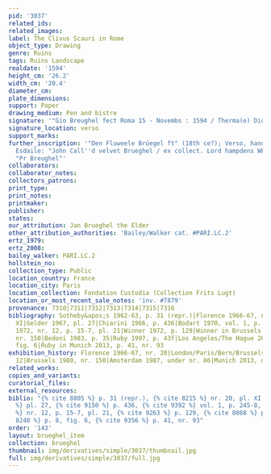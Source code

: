 ```yaml
---
pid: '3037'
related_ids: 
related_images: 
label: The Clivus Scauri in Rome
object_type: Drawing
genre: Ruins
tags: Ruins Landscape
realdate: '1594'
height_cm: '26.2'
width_cm: '20.4'
diameter_cm: 
plate_dimensions: 
support: Paper
drawing_medium: Pen and bistre
signature: '"Gio Breughel fect Roma 15 - Novembs : 1594 / Therma(e) Diocletianes"'
signature_location: verso
support_marks: 
further_inscription: '"Den Fluweele Brúegel ft" (18th ce?); Verso, hand of collector
  Esdaile: "John Call''d velvet Brueghel / ex collect. Lord hampdens WE"; "3191" and
  "Pr Breughel"'
collaborators: 
collaborator_notes: 
collectors_patrons: 
print_type: 
print_notes: 
printmaker: 
publisher: 
states: 
our_attribution: Jan Brueghel the Elder
other_attribution_authorities: 'Bailey/Walker cat. #PARI.LC.2'
ertz_1979: 
ertz_2008: 
bailey_walker: PARI.LC.2
hollstein_no: 
collection_type: Public
location_country: France
location_city: Paris
location_collection: Fondation Custodia (Collection Frits Lugt)
location_or_most_recent_sale_notes: 'inv. #7879'
provenance: 7310|7311|7312|7313|7314|7315|7316
bibliography: Sotheby&apos;s 1962-63, p. 31 (repr.)|Florence 1966-67, nr. 20, pl.
  XI|Gelder 1967, pl. 27|Chiarini 1966, p. 436|Bodart 1970, vol. 1, p. 245-8|London/Paris/Bern/Brussels
  1972, nr. 12, p. 15-7, pl. 21|Winner 1972, p. 129|Winner in Brussels 1980, p. 211,
  nr. 150|Bedoni 1983, p. 35|Ruby 1997, p. 43f|Los Angeles/The Hague 2006-07, p. 8,
  fig. 6|Ruby in Munich 2013, p. 41, nr. 93
exhibition_history: Florence 1966-67, nr. 20|London/Paris/Bern/Brussels 1972, nr.
  12|Brussels 1980, nr. 150|Amsterdam 1987, under nr. 86|Munich 2013, nr. 93
related_works: 
copies_and_variants: 
curatorial_files: 
external_resources: 
biblio: "{% cite 8805 %} p. 31 (repr.), {% cite 8215 %} nr. 20, pl. XI, {% cite 8373
  %} pl. 27, {% cite 9150 %} p. 436, {% cite 9392 %} vol. 1, p. 245-8, {% cite 9345
  %} nr. 12, p. 15-7, pl. 21, {% cite 9263 %} p. 129, {% cite 8068 %} p. 35, {% cite
  8240 %} p. 8, fig. 6, {% cite 9356 %} p. 41, nr. 93"
order: '143'
layout: brueghel_item
collection: brueghel
thumbnail: img/derivatives/simple/3037/thumbnail.jpg
full: img/derivatives/simple/3037/full.jpg
---
```

